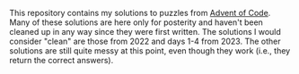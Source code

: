 This repository contains my solutions to puzzles from [Advent of Code](https://adventofcode.com). Many of these solutions are here only for posterity and haven't been cleaned up in any way since they were first written. The solutions I would consider "clean" are those from 2022 and days 1-4 from 2023. The other solutions are still quite messy at this point, even though they work (i.e., they return the correct answers).
